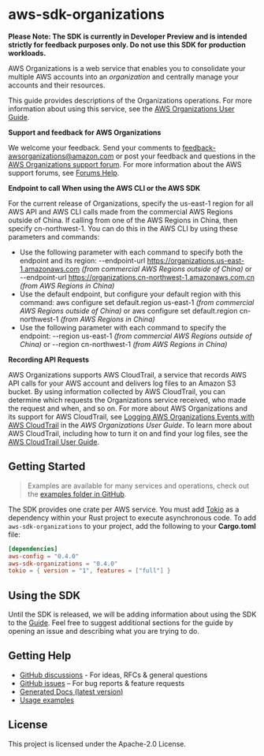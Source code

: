 # aws-sdk-organizations

**Please Note: The SDK is currently in Developer Preview and is intended strictly for
feedback purposes only. Do not use this SDK for production workloads.**

AWS Organizations is a web service that enables you to consolidate your multiple AWS accounts into an _organization_ and centrally manage your accounts and their resources.

This guide provides descriptions of the Organizations operations. For more information about using this service, see the [AWS Organizations User Guide](http://docs.aws.amazon.com/organizations/latest/userguide/orgs_introduction.html).

__Support and feedback for AWS Organizations__

We welcome your feedback. Send your comments to [feedback-awsorganizations@amazon.com](mailto:feedback-awsorganizations@amazon.com) or post your feedback and questions in the [AWS Organizations support forum](http://forums.aws.amazon.com/forum.jspa?forumID=219). For more information about the AWS support forums, see [Forums Help](http://forums.aws.amazon.com/help.jspa).

__Endpoint to call When using the AWS CLI or the AWS SDK__

For the current release of Organizations, specify the us-east-1 region for all AWS API and AWS CLI calls made from the commercial AWS Regions outside of China. If calling from one of the AWS Regions in China, then specify cn-northwest-1. You can do this in the AWS CLI by using these parameters and commands:
  - Use the following parameter with each command to specify both the endpoint and its region: --endpoint-url https://organizations.us-east-1.amazonaws.com _(from commercial AWS Regions outside of China)_ or --endpoint-url https://organizations.cn-northwest-1.amazonaws.com.cn _(from AWS Regions in China)_
  - Use the default endpoint, but configure your default region with this command: aws configure set default.region us-east-1 _(from commercial AWS Regions outside of China)_ or aws configure set default.region cn-northwest-1 _(from AWS Regions in China)_
  - Use the following parameter with each command to specify the endpoint: --region us-east-1 _(from commercial AWS Regions outside of China)_ or --region cn-northwest-1 _(from AWS Regions in China)_

__Recording API Requests__

AWS Organizations supports AWS CloudTrail, a service that records AWS API calls for your AWS account and delivers log files to an Amazon S3 bucket. By using information collected by AWS CloudTrail, you can determine which requests the Organizations service received, who made the request and when, and so on. For more about AWS Organizations and its support for AWS CloudTrail, see [Logging AWS Organizations Events with AWS CloudTrail](https://docs.aws.amazon.com/organizations/latest/userguide/orgs_incident-response.html#orgs_cloudtrail-integration) in the _AWS Organizations User Guide_. To learn more about AWS CloudTrail, including how to turn it on and find your log files, see the [AWS CloudTrail User Guide](http://docs.aws.amazon.com/awscloudtrail/latest/userguide/what_is_cloud_trail_top_level.html).

## Getting Started

> Examples are available for many services and operations, check out the
> [examples folder in GitHub](https://github.com/awslabs/aws-sdk-rust/tree/main/examples).

The SDK provides one crate per AWS service. You must add [Tokio](https://crates.io/crates/tokio)
as a dependency within your Rust project to execute asynchronous code. To add `aws-sdk-organizations` to
your project, add the following to your **Cargo.toml** file:

```toml
[dependencies]
aws-config = "0.4.0"
aws-sdk-organizations = "0.4.0"
tokio = { version = "1", features = ["full"] }
```

## Using the SDK

Until the SDK is released, we will be adding information about using the SDK to the
[Guide](https://github.com/awslabs/aws-sdk-rust/blob/main/Guide.md). Feel free to suggest
additional sections for the guide by opening an issue and describing what you are trying to do.

## Getting Help

* [GitHub discussions](https://github.com/awslabs/aws-sdk-rust/discussions) - For ideas, RFCs & general questions
* [GitHub issues](https://github.com/awslabs/aws-sdk-rust/issues/new/choose) – For bug reports & feature requests
* [Generated Docs (latest version)](https://awslabs.github.io/aws-sdk-rust/)
* [Usage examples](https://github.com/awslabs/aws-sdk-rust/tree/main/examples)

## License

This project is licensed under the Apache-2.0 License.

